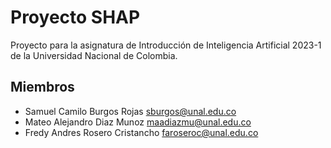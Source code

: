 # Proyecto SHAP
Proyecto para la asignatura de Introducción de Inteligencia Artificial 2023-1 de la Universidad Nacional de Colombia.

## Miembros
* Samuel Camilo Burgos Rojas <sburgos@unal.edu.co>
* Mateo Alejandro Diaz Munoz <maadiazmu@unal.edu.co>
* Fredy Andres Rosero Cristancho <faroseroc@unal.edu.co>
